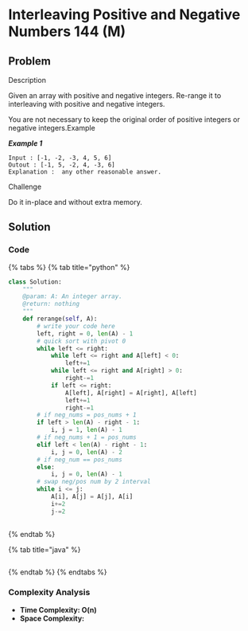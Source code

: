 # Interleaving Positive and Negative Numbers 144 \(M\)

## Problem

Description

Given an array with positive and negative integers. Re-range it to interleaving with positive and negative integers.

You are not necessary to keep the original order of positive integers or negative integers.Example

_**Example 1**_

```text
Input : [-1, -2, -3, 4, 5, 6]
Outout : [-1, 5, -2, 4, -3, 6]
Explanation :  any other reasonable answer.
```

Challenge

Do it in-place and without extra memory.

## Solution

### Code

{% tabs %}
{% tab title="python" %}
```python
class Solution:
    """
    @param: A: An integer array.
    @return: nothing
    """
    def rerange(self, A):
        # write your code here
        left, right = 0, len(A) - 1
        # quick sort with pivot 0
        while left <= right:
            while left <= right and A[left] < 0:
                left+=1
            while left <= right and A[right] > 0:
                right-=1
            if left <= right:
                A[left], A[right] = A[right], A[left]
                left+=1
                right-=1
        # if neg_nums = pos_nums + 1
        if left > len(A) - right - 1:
            i, j = 1, len(A) - 1
        # if neg_nums + 1 = pos_nums
        elif left < len(A) - right - 1:
            i, j = 0, len(A) - 2
        # if neg_num == pos_nums
        else:
            i, j = 0, len(A) - 1
        # swap neg/pos num by 2 interval
        while i <= j:
            A[i], A[j] = A[j], A[i]
            i+=2
            j-=2
        

```
{% endtab %}

{% tab title="java" %}
```

```
{% endtab %}
{% endtabs %}

### Complexity Analysis

* **Time Complexity: O\(n\)**
* **Space Complexity:**

